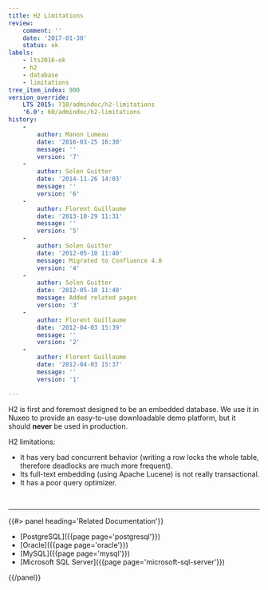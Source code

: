 ```yaml
---
title: H2 Limitations
review:
    comment: ''
    date: '2017-01-30'
    status: ok
labels:
    - lts2016-ok
    - h2
    - database
    - limitations
tree_item_index: 900
version_override:
    LTS 2015: 710/admindoc/h2-limitations
    '6.0': 60/admindoc/h2-limitations
history:
    -
        author: Manon Lumeau
        date: '2016-03-25 16:30'
        message: ''
        version: '7'
    -
        author: Solen Guitter
        date: '2014-11-26 14:03'
        message: ''
        version: '6'
    -
        author: Florent Guillaume
        date: '2013-10-29 11:31'
        message: ''
        version: '5'
    -
        author: Solen Guitter
        date: '2012-05-10 11:40'
        message: Migrated to Confluence 4.0
        version: '4'
    -
        author: Solen Guitter
        date: '2012-05-10 11:40'
        message: Added related pages
        version: '3'
    -
        author: Florent Guillaume
        date: '2012-04-03 15:39'
        message: ''
        version: '2'
    -
        author: Florent Guillaume
        date: '2012-04-03 15:37'
        message: ''
        version: '1'

---
```

H2 is first and foremost designed to be an embedded database. We use it in Nuxeo to provide an easy-to-use downloadable demo platform, but it should **never** be used in production.

H2 limitations:

*   It has very bad concurrent behavior (writing a row locks the whole table, therefore deadlocks are much more frequent).
*   Its full-text embedding (using Apache Lucene) is not really transactional.
*   It has a poor query optimizer.

&nbsp;

* * *

<div class="row" data-equalizer data-equalize-on="medium"><div class="column medium-6">{{#> panel heading='Related Documentation'}}

- [PostgreSQL]({{page page='postgresql'}})
- [Oracle]({{page page='oracle'}})
- [MySQL]({{page page='mysql'}})
- [Microsoft SQL Server]({{page page='microsoft-sql-server'}})

{{/panel}}</div><div class="column medium-6">

&nbsp;

</div></div>
